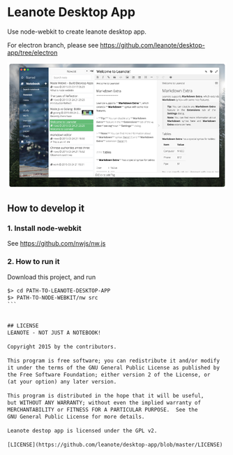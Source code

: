 # Leanote Desktop App

Use node-webkit to create leanote desktop app.

For electron branch, please see https://github.com/leanote/desktop-app/tree/electron

![preview.png](preview.png "")

## How to develop it

### 1. Install node-webkit

See https://github.com/nwjs/nw.js


### 2. How to run it

Download this project, and run

````
$> cd PATH-TO-LEANOTE-DESKTOP-APP
$> PATH-TO-NODE-WEBKIT/nw src
```


## LICENSE
LEANOTE - NOT JUST A NOTEBOOK!

Copyright 2015 by the contributors.

This program is free software; you can redistribute it and/or modify
it under the terms of the GNU General Public License as published by
the Free Software Foundation; either version 2 of the License, or
(at your option) any later version.

This program is distributed in the hope that it will be useful,
but WITHOUT ANY WARRANTY; without even the implied warranty of
MERCHANTABILITY or FITNESS FOR A PARTICULAR PURPOSE.  See the
GNU General Public License for more details.

Leanote destop app is licensed under the GPL v2.

[LICENSE](https://github.com/leanote/desktop-app/blob/master/LICENSE)
